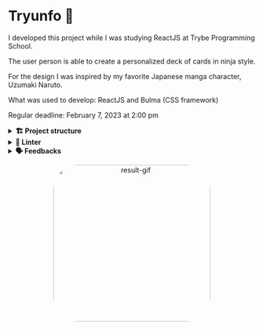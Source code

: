 # Tryunfo 🥷

I developed this project while I was studying ReactJS at Trybe Programming School.

The user person is able to create a personalized deck of cards in ninja style.

For the design I was inspired by my favorite Japanese manga character, Uzumaki Naruto.

What was used to develop:
ReactJS and Bulma (CSS framework) 

Regular deadline: February 7, 2023 at 2:00 pm

<details>
  <summary><strong>🏗 Project structure</strong></summary><br />

Components created by me:
`Title.jsx`
`Form.jsx`
`Card.jsx`
`SmallTitle.jsx`
`SavedCards.jsx`
`Footer.jsx`

Style created by me:
`index.css`

</details>

<details>
  <summary><strong>🔎 Linter</strong></summary><br />

### ESLint e Stylelint

To ensure code quality, the `ESLint` and `Stylelint` linters were used in this project.

ESLint is a tool for identifying and reporting patterns found in ECMAScript/JavaScript code. In many ways it is similar to JSLint and JSHint with a few exceptions:

* ESLint uses Espree for JavaScript parsing.
* ESLint uses an AST to evaluate patterns in code.
* ESLint is completely 'pluggable', each of the rules is a plugin and you can add […]

</details>

<details>
  <summary><strong>🗣 Feedbacks</strong></summary><br />
  
_Give me feedbacks, I'm open to new ideas_ 😉

</details>

<p align="center">
  <img
    src="https://cdn.discordapp.com/attachments/1062029691860566078/1076178085344452710/video-gif-pronto.gif"
    alt="result-gif" height="320" style="border-radius:50px;">
</p>
